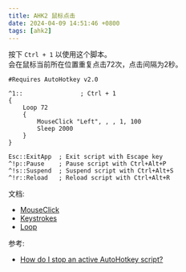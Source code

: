 ```yaml
---
title: AHK2 鼠标点击
date: 2024-04-09 14:51:46 +0800
tags: [ahk2]
---
```


按下 `Ctrl + 1` 以使用这个脚本。  
会在鼠标当前所在位置重复点击72次，点击间隔为2秒。

```ahk
#Requires AutoHotkey v2.0

^1::                ; Ctrl + 1
{
    Loop 72
    {
        MouseClick "Left", , , 1, 100
        Sleep 2000
    }
}

Esc::ExitApp  ; Exit script with Escape key
^!p::Pause    ; Pause script with Ctrl+Alt+P
^!s::Suspend  ; Suspend script with Ctrl+Alt+S
^!r::Reload   ; Reload script with Ctrl+Alt+R
```

文档:
* [MouseClick](https://www.autohotkey.com/docs/v2/lib/MouseClick.htm)
* [Keystrokes](https://www.autohotkey.com/docs/v2/howto/SendKeys.htm)
* [Loop](https://www.autohotkey.com/docs/v2/lib/Loop.htm)

参考:
* [How do I stop an active AutoHotkey script?](https://stackoverflow.com/questions/45700383/how-do-i-stop-an-active-autohotkey-script)